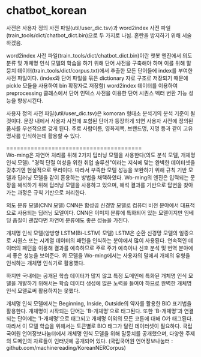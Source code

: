 # chatbot_korean

사전은 사용자 정의 사전 파일(util/user_dic.tsv)과 word2index 사전 파일(train_tools/dict/chatbot_dict.bin)으로 두 가지로 나뉨.
혼란을 방지하기 위해 서술하겠음.

word2index 사전 파일(train_tools/dict/chatbot_dict.bin)이란
챗봇 엔진에서 의도 분류 및 개체명 인식 모델의 학습을 하기 위해 단어 사전을 구축해야 하며 이를 위해
말뭉치 데이터(train_tools/dict/corpus.txt)에서 추출한 모든 단어들에 index를 부여한 사전 파일이다.
(index와 단어 파일을 묶은 dictionary 자료 구조로 저장되기 때문에 pickle 모듈을 사용하여 bin 확장자로 저장함)
word2index 데이터를 이용하여 preprocessing 클래스에서 단어 인덱스 사전을 이용한 단어 시퀀스 벡터 변환 기능 성능을 향상시킨다.


사용자 정의 사전 파일(util/user_dic.tsv)은 komoran 형태소 분석기의 분석 기준이 될 것이다.
문장 내에서 사용자 사전에 포함된 단어가 등장하게 되면 사용자 사전에 정의된 품사를 우선적으로 갖게 된다.
주로 사람이름, 영화제목, 브랜드명, 지명 등과 같이 고유명사를 인식하는데 활용할 수 있다.

=======================================<br>
Wo-ming은 자연어 처리를 위해 2가지 딥러닝 모델을 사용한다(의도 분석 모델, 개체명 인식 모델).
"경력 단절 여성을 위한 취업 솔루션"이라는 지식에 맞는 완벽한 데이터셋을 갖추기엔 현실적으로 무리이다.
따라서 부족한 모델 성능을 보완하기 위해 규칙 기반 모델과 딥러닝 모델을 같이 혼용하는 방법을 채택하였다.
Wo-ming의 엔진은 입력되는 문장을 해석하기 위해 딥러닝 모델을 사용하고 있으며, 해석 결과를 기반으로 답변을 찾아가는 과정은 규칙 기반으로 처리한다.

의도 분류 모델(CNN 모델)
CNN은 합성곱 신경망 모델로 컴퓨터 비전 분야에서 대표적으로 사용되는 딥러닝 모델이다.
CNN은 이미지 분류에 특화되어 있는 모델이지만 임베딩 품질이 괜찮다면 자연어 분류에도 좋은 성능을 가진다.

개체명 인식 모델(양방향 LSTM(Bi-LSTM) 모델)
LSTM은 순환 신경망 모델의 일종으로 시퀀스 또는 시계열 데이터의 패턴을 인식하는 분야에서 많이 사용된다.
연속적인 데이터의 패턴을 이용해 결과를 예측하므로 주로 주가 예측이나 신호 분석 및 번역 분야에서 좋은 성능을 보여준다.
위 모델을 Wo-ming에서는 사용자의 말에서 개체의 유형을 인식하는 개체명 인식기로 활용했다.

하지만 국내에는 공개된 학습 데이터가 많지 않고 특정 도메인에 특화된 개체명 인식 모델을 개발하기 위해서는
학습 데이터 생성에 많은 노력을 들여야 하므로 완벽한 개체명 인식 모델로써 활용하지는 못했다.

개체명 인식 모델에서는 Beginning, Inside, Outside의 약자를 활용한 BIO 표기법을 활용한다.
개체명이 시작되는 단어는 'B-개체명'으로 태그된다.
또한 'B-개체명'과 연결되는 단어에는 'I-개체명'으로 태그되고 개체명 이외의 모든 코튼에 대해 O가 태그된다.
따라서 이 모델 학습을 위해서는 토큰별로 BIO 태그가 달린 데이터셋이 필요하다.
국립국어원 언어정보나눔터에서 개체명 인식 모델을 위해 말뭉치를 공개했으며, 다양한 주제의 도메인의 자료들이 인터넷에 공개되어 있다.
(국립국어원 언어정보나눔터 : github.com/machinereading/KoreanNERCorpus)
